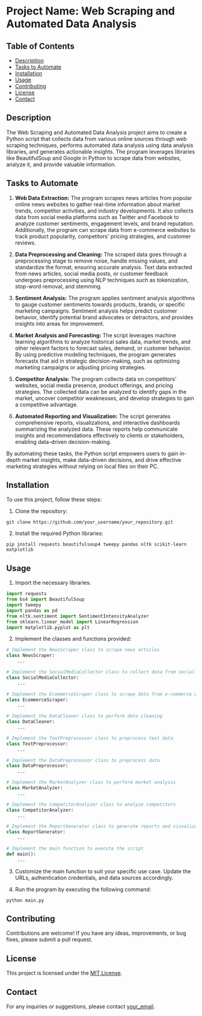 # Project Name: Web Scraping and Automated Data Analysis

## Table of Contents
- [Description](#description)
- [Tasks to Automate](#tasks-to-automate)
- [Installation](#installation)
- [Usage](#usage)
- [Contributing](#contributing)
- [License](#license)
- [Contact](#contact)

## Description
The Web Scraping and Automated Data Analysis project aims to create a Python script that collects data from various online sources through web scraping techniques, performs automated data analysis using data analysis libraries, and generates actionable insights. The program leverages libraries like BeautifulSoup and Google in Python to scrape data from websites, analyze it, and provide valuable information.

## Tasks to Automate
1. **Web Data Extraction:** The program scrapes news articles from popular online news websites to gather real-time information about market trends, competitor activities, and industry developments. It also collects data from social media platforms such as Twitter and Facebook to analyze customer sentiments, engagement levels, and brand reputation. Additionally, the program can scrape data from e-commerce websites to track product popularity, competitors' pricing strategies, and customer reviews.

2. **Data Preprocessing and Cleaning:** The scraped data goes through a preprocessing stage to remove noise, handle missing values, and standardize the format, ensuring accurate analysis. Text data extracted from news articles, social media posts, or customer feedback undergoes preprocessing using NLP techniques such as tokenization, stop-word removal, and stemming.

3. **Sentiment Analysis:** The program applies sentiment analysis algorithms to gauge customer sentiments towards products, brands, or specific marketing campaigns. Sentiment analysis helps predict customer behavior, identify potential brand advocates or detractors, and provides insights into areas for improvement.

4. **Market Analysis and Forecasting:** The script leverages machine learning algorithms to analyze historical sales data, market trends, and other relevant factors to forecast sales, demand, or customer behavior. By using predictive modeling techniques, the program generates forecasts that aid in strategic decision-making, such as optimizing marketing campaigns or adjusting pricing strategies.

5. **Competitor Analysis:** The program collects data on competitors' websites, social media presence, product offerings, and pricing strategies. The collected data can be analyzed to identify gaps in the market, uncover competitor weaknesses, and develop strategies to gain a competitive advantage.

6. **Automated Reporting and Visualization:** The script generates comprehensive reports, visualizations, and interactive dashboards summarizing the analyzed data. These reports help communicate insights and recommendations effectively to clients or stakeholders, enabling data-driven decision-making.

By automating these tasks, the Python script empowers users to gain in-depth market insights, make data-driven decisions, and drive effective marketing strategies without relying on local files on their PC.

## Installation
To use this project, follow these steps:

1. Clone the repository:
```
git clone https://github.com/your_username/your_repository.git
```

2. Install the required Python libraries:
```
pip install requests beautifulsoup4 tweepy pandas nltk scikit-learn matplotlib
```

## Usage
1. Import the necessary libraries:
```python
import requests
from bs4 import BeautifulSoup
import tweepy
import pandas as pd
from nltk.sentiment import SentimentIntensityAnalyzer
from sklearn.linear_model import LinearRegression
import matplotlib.pyplot as plt
```

2. Implement the classes and functions provided:
```python
# Implement the NewsScraper class to scrape news articles
class NewsScraper:
    ...

# Implement the SocialMediaCollector class to collect data from social media platforms
class SocialMediaCollector:
    ...

# Implement the EcommerceScraper class to scrape data from e-commerce websites
class EcommerceScraper:
    ...

# Implement the DataCleaner class to perform data cleaning
class DataCleaner:
    ...

# Implement the TextPreprocessor class to preprocess text data
class TextPreprocessor:
    ...

# Implement the DataPreprocessor class to preprocess data
class DataPreprocessor:
    ...

# Implement the MarketAnalyzer class to perform market analysis
class MarketAnalyzer:
    ...

# Implement the CompetitorAnalyzer class to analyze competitors
class CompetitorAnalyzer:
    ...

# Implement the ReportGenerator class to generate reports and visualizations
class ReportGenerator:
    ...

# Implement the main function to execute the script
def main():
    ...
```

3. Customize the main function to suit your specific use case. Update the URLs, authentication credentials, and data sources accordingly.

4. Run the program by executing the following command:
```
python main.py
```

## Contributing
Contributions are welcome! If you have any ideas, improvements, or bug fixes, please submit a pull request.

## License
This project is licensed under the [MIT License](https://opensource.org/licenses/MIT).

## Contact
For any inquiries or suggestions, please contact [your_email](mailto:your_email).